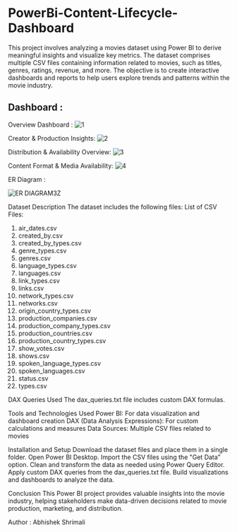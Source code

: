 # PowerBi-Content-Lifecycle-Dashboard
This project involves analyzing a movies dataset using Power BI to derive meaningful insights and visualize key metrics. The dataset comprises multiple CSV files containing information related to movies, such as titles, genres, ratings, revenue, and more. The objective is to create interactive dashboards and reports to help users explore trends and patterns within the movie industry.

## Dashboard :

Overview Dashboard :
![1](https://github.com/user-attachments/assets/71fa2585-678b-47eb-81b6-d1cfa6379fe8)

Creator & Production Insights:
![2](https://github.com/user-attachments/assets/a72e2b8f-b574-404f-b774-4cfc27aa70cb)

Distribution & Availability Overview:
![3](https://github.com/user-attachments/assets/fe9b8f01-9d89-424e-8138-fd194a56a050)

Content Format & Media Availability:
![4](https://github.com/user-attachments/assets/56a0438b-b125-4129-97f5-3cb61ec0f9f3)




ER Diagram :

![ER DIAGRAM3Z](https://github.com/user-attachments/assets/4abc97d2-b256-4e7b-9563-50e405c28eb1)

 
Dataset Description
The dataset includes the following files:
List of CSV Files:

1. air_dates.csv
2. created_by.csv
3. created_by_types.csv
4. genre_types.csv
5. genres.csv
6. language_types.csv
7. languages.csv
8. link_types.csv
9. links.csv
10. network_types.csv
11. networks.csv
12. origin_country_types.csv
13. production_companies.csv
14. production_company_types.csv
15. production_countries.csv
16. production_country_types.csv
17. show_votes.csv
18. shows.csv
19. spoken_language_types.csv
20. spoken_languages.csv
21. status.csv
22. types.csv
 
DAX Queries Used
The dax_queries.txt file includes custom DAX formulas.

Tools and Technologies Used
Power BI: For data visualization and dashboard creation
DAX (Data Analysis Expressions): For custom calculations and measures
Data Sources: Multiple CSV files related to movies

Installation and Setup
Download the dataset files and place them in a single folder.
Open Power BI Desktop.
Import the CSV files using the "Get Data" option.
Clean and transform the data as needed using Power Query Editor.
Apply custom DAX queries from the dax_queries.txt file.
Build visualizations and dashboards to analyze the data.


Conclusion
This Power BI project provides valuable insights into the movie industry, helping stakeholders make data-driven decisions related to movie production, marketing, and distribution.

Author :
Abhishek Shrimali
